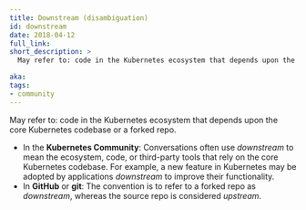 ```yaml
---
title: Downstream (disambiguation)
id: downstream
date: 2018-04-12
full_link:
short_description: >
  May refer to: code in the Kubernetes ecosystem that depends upon the core Kubernetes codebase or a forked repo.

aka:
tags:
- community
---
```

 May refer to: code in the Kubernetes ecosystem that depends upon the core Kubernetes codebase or a forked repo.

<!--more-->

* In the **Kubernetes Community**: Conversations often use *downstream* to mean the ecosystem, code, or third-party tools that rely on the core Kubernetes codebase. For example, a new feature in Kubernetes may be adopted by applications *downstream* to improve their functionality.
* In **GitHub** or **git**: The convention is to refer to a forked repo as *downstream*, whereas the source repo is considered *upstream*.

